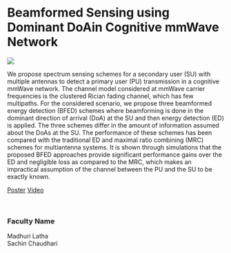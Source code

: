 # Beamformed Sensing using Dominant DoAin Cognitive mmWave Network

![](https://i.imgur.com/7BEmONi.png)

We propose spectrum sensing schemes for a secondary user (SU) with multiple antennas to detect a primary user (PU) transmission in a cognitive mmWave network. The channel model considered at mmWave carrier frequencies is the clustered Rician fading channel, which has few multipaths. For the considered scenario, we propose three beamformed energy detection (BFED) schemes where beamforming is done in the dominant direction of arrival (DoA) at the SU and then energy detection (ED) is applied. The three schemes differ in the amount of information assumed about the DoAs at the SU. The performance of these schemes has been compared with the traditional ED and maximal ratio combining (MRC) schemes for multiantenna systems. It is shown through simulations that the proposed BFED approaches provide significant performance gains over the ED and negligible loss as compared to the MRC, which makes an impractical assumption of the channel between the PU and the SU to be exactly known.

[Poster](07.%20Beamformed%20Sensing%20using%20Dominant%20DoAin%20Cognitive%20mmWave%20Network.pdf)
[Video](https://youtu.be/ZlBkHyCD5MQ)

<br>


### Faculty Name

Madhuri Latha<br>
Sachin Chaudhari
